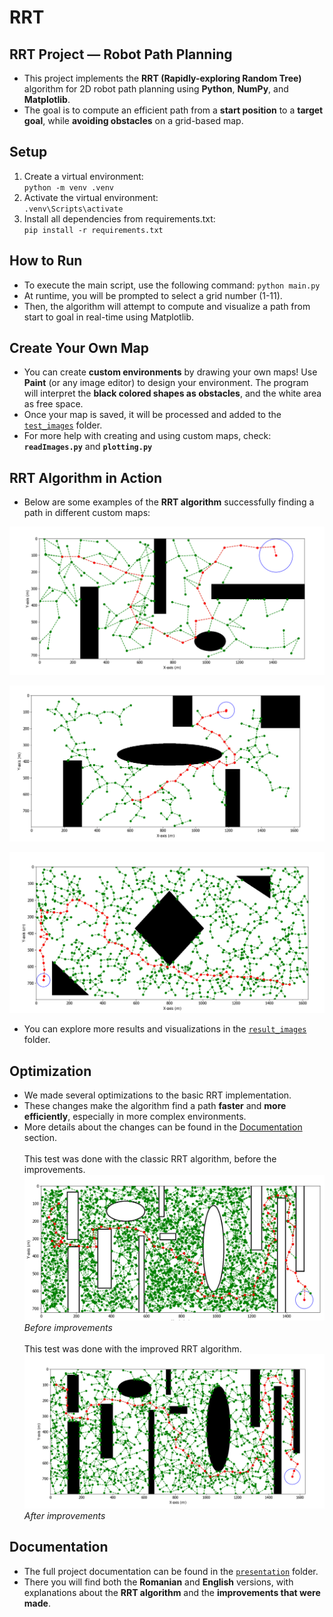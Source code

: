 # RRT
## RRT Project — Robot Path Planning

- This project implements the **RRT (Rapidly-exploring Random Tree)** algorithm for 2D robot path planning using **Python**, **NumPy**, and **Matplotlib**.
- The goal is to compute an efficient path from a **start position** to a **target goal**, while **avoiding obstacles** on a grid-based map.

## Setup

1. Create a virtual environment:  
   `python -m venv .venv`
2. Activate the virtual environment:  
   `.venv\Scripts\activate`
3. Install all dependencies from requirements.txt:  
   `pip install -r requirements.txt`

## How to Run
 
- To execute the main script, use the following command: `python main.py`
- At runtime, you will be prompted to select a grid number (1-11).
- Then, the algorithm will attempt to compute and visualize a path from start to goal in real-time using Matplotlib.

## Create Your Own Map

- You can create **custom environments** by drawing your own maps! Use **Paint** (or any image editor) to design your environment. The program will interpret the **black colored shapes as obstacles**, and the white area as free space.
- Once your map is saved, it will be processed and added to the [`test_images`](test_images/) folder.
- For more help with creating and using custom maps, check:  **`readImages.py`** and **`plotting.py`**

##  RRT Algorithm in Action

- Below are some examples of the **RRT algorithm** successfully finding a path in different custom maps:

![RRT Path Example](result_images/test5.png)

![RRT Path Example](result_images/test6_2.png)

![RRT Path Example](result_images/test9.png)

- You can explore more results and visualizations in the [`result_images`](result_images/) folder.

## Optimization

- We made several optimizations to the basic RRT implementation.
- These changes make the algorithm find a path **faster** and **more efficiently**, especially in more complex environments.
- More details about the changes can be found in the [Documentation](#documentation) section.
&nbsp;<br><br>
This test was done with the classic RRT algorithm, before the improvements.
![Classic RRT](result_images/testChaos.png)  
*Before improvements*
&nbsp;<br><br>
This test was done with the improved RRT algorithm.
![Improved RRT](result_images/chaosMode.png)  
*After improvements*

## Documentation

- The full project documentation can be found in the [`presentation`](presentation/) folder.
- There you will find both the **Romanian** and **English** versions, with explanations about the **RRT algorithm** and the **improvements that were made**.


